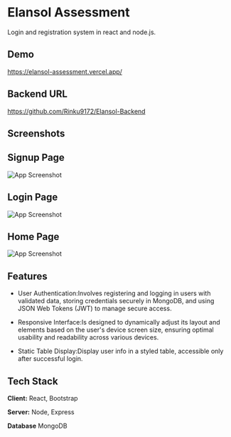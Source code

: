 
# Elansol Assessment 

Login and registration system in react and node.js.


## Demo 
https://elansol-assessment.vercel.app/

## Backend URL
https://github.com/Rinku9172/Elansol-Backend
## Screenshots

## Signup Page
![App Screenshot](https://i.postimg.cc/bwjzqvkR/Screenshot-2024-06-30-160053.png)

## Login Page
![App Screenshot](https://i.postimg.cc/02zvYwdn/Screenshot-2024-06-30-155803.png)


## Home Page
![App Screenshot](https://i.postimg.cc/mr3WZx71/Screenshot-2024-06-30-160311.png)
## Features

- User Authentication:Involves registering and logging in users with validated data, storing credentials securely in MongoDB, and using JSON Web Tokens (JWT) to manage secure access.

- Responsive Interface:Is designed to dynamically adjust its layout and elements based on the user's device screen size, ensuring optimal usability and readability across various devices.

- Static Table Display:Display user info in a styled table, accessible only after successful login.



## Tech Stack

**Client:** React, Bootstrap

**Server:** Node, Express

**Database** MongoDB

